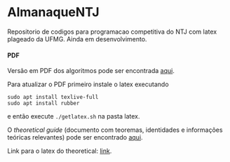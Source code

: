 # AlmanaqueNTJ

Repositorio de codigos para programacao competitiva do NTJ com latex plageado da UFMG.
Ainda em desenvolvimento.

#### PDF

Versão em PDF dos algoritmos pode ser encontrada [aqui](https://github.com/enzo200325/AlmanaqueNTJ/blob/master/pdf/biblioteca.pdf).

Para atualizar o PDF primeiro instale o latex executando 
```
sudo apt install texlive-full
sudo apt install rubber
```
e então execute `./getlatex.sh` na pasta latex.


O *theoretical guide* (documento com teoremas, identidades e informações teóricas relevantes) pode ser encontrado [aqui](https://github.com/enzo200325/AlmanaqueNTJ/blob/master/pdf/theoretical.pdf).

Link para o latex do theoretical: [link](https://www.overleaf.com/read/xrbtzvvkmkxs).

